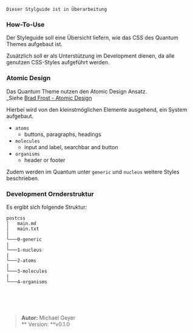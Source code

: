`Dieser Stylguide ist in Überarbeitung`

### How-To-Use

Der Styleguide soll eine Übersicht liefern, wie das CSS des Quantum Themes aufgebaut ist.<br>

Zusätzlich soll er als Unterstützung im Development dienen, da alle genutzen CSS-Styles aufgeführt werden.

### Atomic Design

Das Quantum Theme nutzen den Atomic Design Ansatz.<br>
\_Siehe [Brad Frost - Atomic Design](https://bradfrost.com/blog/post/atomic-web-design/)<br>

Hierbei wird von den kleinstmöglichen Elemente ausgehend, ein System aufgebaut.<br>

- `atoms`
  - buttons, paragraphs, headings
- `molecules`
  - input and label, searchbar and button
- `organisms`
  - header or footer

Zudem werden im Quantum unter `generic` und `nucleus` weitere Styles beschrieben.

### Development Ornderstruktur

Es ergibt sich folgende Struktur:<br>

```
postcss
│   main.md
│   main.txt
|
└───0-generic
|
└───1-nucleus
|
└───2-atoms
|
└───3-molecules
|
└───4-organisms

```

<br><br><br>

> **Autor:** Michael Geyer<br>** Version: **v0.1.0<br>
